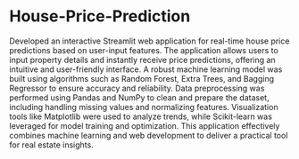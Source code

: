 # House-Price-Prediction
Developed an interactive Streamlit web application for real-time house price predictions based on user-input features. The application allows users to input property details and instantly receive price predictions, offering an intuitive and user-friendly interface. A robust machine learning model was built using algorithms such as Random Forest, Extra Trees, and Bagging Regressor to ensure accuracy and reliability. Data preprocessing was performed using Pandas and NumPy to clean and prepare the dataset, including handling missing values and normalizing features. Visualization tools like Matplotlib were used to analyze trends, while Scikit-learn was leveraged for model training and optimization. This application effectively combines machine learning and web development to deliver a practical tool for real estate insights.
